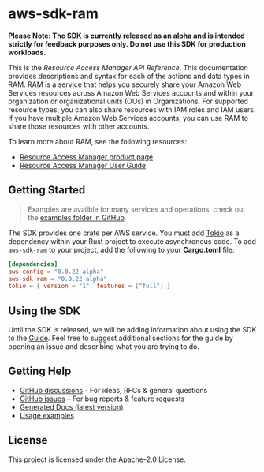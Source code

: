 # aws-sdk-ram

**Please Note: The SDK is currently released as an alpha and is intended strictly for
feedback purposes only. Do not use this SDK for production workloads.**

This is the _Resource Access Manager API Reference_. This documentation provides descriptions and syntax for each of the actions and data types in RAM. RAM is a service that helps you securely share your Amazon Web Services resources across Amazon Web Services accounts and within your organization or organizational units (OUs) in Organizations. For supported resource types, you can also share resources with IAM roles and IAM users. If you have multiple Amazon Web Services accounts, you can use RAM to share those resources with other accounts.

To learn more about RAM, see the following resources:
  - [Resource Access Manager product page](http://aws.amazon.com/ram)
  - [Resource Access Manager User Guide](https://docs.aws.amazon.com/ram/latest/userguide/)

## Getting Started

> Examples are availble for many services and operations, check out the
> [examples folder in GitHub](https://github.com/awslabs/aws-sdk-rust/tree/main/sdk/examples).

The SDK provides one crate per AWS service. You must add [Tokio](https://crates.io/crates/tokio)
as a dependency within your Rust project to execute asynchronous code. To add `aws-sdk-ram` to
your project, add the following to your **Cargo.toml** file:

```toml
[dependencies]
aws-config = "0.0.22-alpha"
aws-sdk-ram = "0.0.22-alpha"
tokio = { version = "1", features = ["full"] }
```

## Using the SDK

Until the SDK is released, we will be adding information about using the SDK to the
[Guide](https://github.com/awslabs/aws-sdk-rust/blob/main/Guide.md). Feel free to suggest
additional sections for the guide by opening an issue and describing what you are trying to do.

## Getting Help

* [GitHub discussions](https://github.com/awslabs/aws-sdk-rust/discussions) - For ideas, RFCs & general questions
* [GitHub issues](https://github.com/awslabs/aws-sdk-rust/issues/new/choose) – For bug reports & feature requests
* [Generated Docs (latest version)](https://awslabs.github.io/aws-sdk-rust/)
* [Usage examples](https://github.com/awslabs/aws-sdk-rust/tree/main/sdk/examples)

## License

This project is licensed under the Apache-2.0 License.

